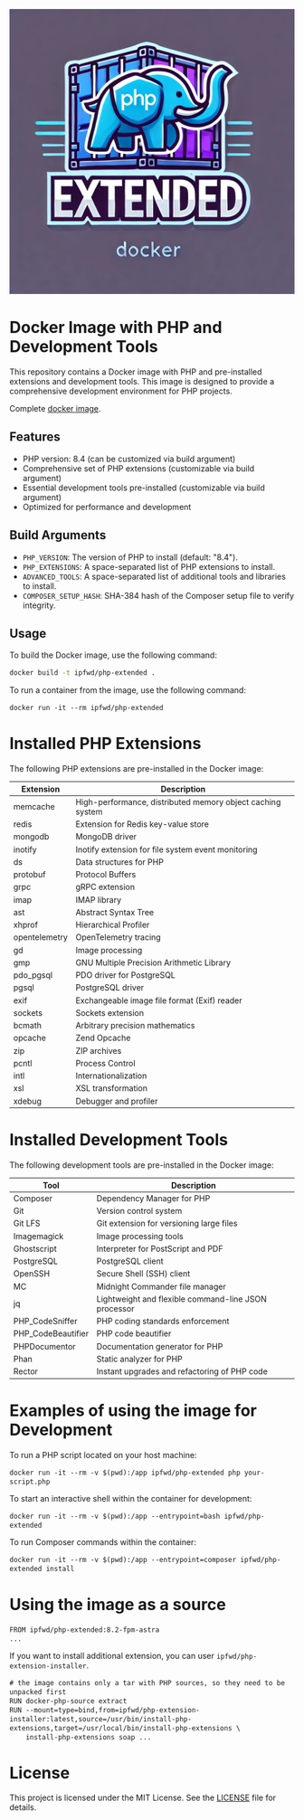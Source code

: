 ![](logo.webp)

# Docker Image with PHP and Development Tools

This repository contains a Docker image with PHP and pre-installed extensions and development tools. This image is designed to provide a comprehensive development environment for PHP projects.

Complete [docker image](https://hub.docker.com/r/ipfwd/php-extended).

## Features

- PHP version: 8.4 (can be customized via build argument)
- Comprehensive set of PHP extensions (customizable via build argument)
- Essential development tools pre-installed (customizable via build argument)
- Optimized for performance and development

## Build Arguments

- `PHP_VERSION`: The version of PHP to install (default: "8.4").
- `PHP_EXTENSIONS`: A space-separated list of PHP extensions to install.
- `ADVANCED_TOOLS`: A space-separated list of additional tools and libraries to install.
- `COMPOSER_SETUP_HASH`: SHA-384 hash of the Composer setup file to verify integrity.

## Usage

To build the Docker image, use the following command:

```sh
docker build -t ipfwd/php-extended .
```

To run a container from the image, use the following command:

```shell
docker run -it --rm ipfwd/php-extended
```

# Installed PHP Extensions

The following PHP extensions are pre-installed in the Docker image:

| Extension     | Description                                                |
|---------------|------------------------------------------------------------|
| memcache      | High-performance, distributed memory object caching system |
| redis         | Extension for Redis key-value store                        |
| mongodb       | MongoDB driver                                             |
| inotify       | Inotify extension for file system event monitoring         |
| ds            | Data structures for PHP                                    |
| protobuf      | Protocol Buffers                                           |
| grpc          | gRPC extension                                             |
| imap          | IMAP library                                               |
| ast           | Abstract Syntax Tree                                       |
| xhprof        | Hierarchical Profiler                                      |
| opentelemetry | OpenTelemetry tracing                                      |
| gd            | Image processing                                           |
| gmp           | GNU Multiple Precision Arithmetic Library                  |
| pdo_pgsql     | PDO driver for PostgreSQL                                  |
| pgsql         | PostgreSQL driver                                          |
| exif          | Exchangeable image file format (Exif) reader               |
| sockets       | Sockets extension                                          |
| bcmath        | Arbitrary precision mathematics                            |
| opcache       | Zend Opcache                                               |
| zip           | ZIP archives                                               |
| pcntl         | Process Control                                            |
| intl          | Internationalization                                       |
| xsl           | XSL transformation                                         |
| xdebug        | Debugger and profiler                                      |

# Installed Development Tools

The following development tools are pre-installed in the Docker image:

| Tool               | Description                                          |
|--------------------|------------------------------------------------------|
| Composer           | Dependency Manager for PHP                           |
| Git                | Version control system                               |
| Git LFS            | Git extension for versioning large files             |
| Imagemagick        | Image processing tools                               |
| Ghostscript        | Interpreter for PostScript and PDF                   |
| PostgreSQL         | PostgreSQL client                                    |
| OpenSSH            | Secure Shell (SSH) client                            |
| MC                 | Midnight Commander file manager                      |
| jq                 | Lightweight and flexible command-line JSON processor |
| PHP_CodeSniffer    | PHP coding standards enforcement                     |
| PHP_CodeBeautifier | PHP code beautifier                                  |
| PHPDocumentor      | Documentation generator for PHP                      |
| Phan               | Static analyzer for PHP                              |
| Rector             | Instant upgrades and refactoring of PHP code         |

# Examples of using the image for Development

To run a PHP script located on your host machine:

```shell
docker run -it --rm -v $(pwd):/app ipfwd/php-extended php your-script.php
```

To start an interactive shell within the container for development:

```shell
docker run -it --rm -v $(pwd):/app --entrypoint=bash ipfwd/php-extended
```

To run Composer commands within the container:

```shell
docker run -it --rm -v $(pwd):/app --entrypoint=composer ipfwd/php-extended install
```
# Using the image as a source

```shell
FROM ipfwd/php-extended:8.2-fpm-astra
...
```

If you want to install additional extension, you can user `ipfwd/php-extension-installer`.
```
# the image contains only a tar with PHP sources, so they need to be unpacked first
RUN docker-php-source extract
RUN --mount=type=bind,from=ipfwd/php-extension-installer:latest,source=/usr/bin/install-php-extensions,target=/usr/local/bin/install-php-extensions \
    install-php-extensions soap ...
```

# License

This project is licensed under the MIT License. See the [LICENSE](LICENSE) file for details.
